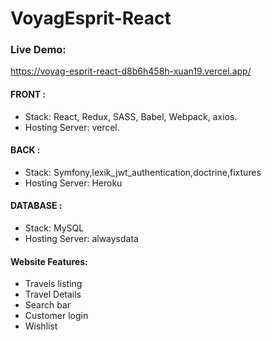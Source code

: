 # VoyagEsprit-React

### Live Demo: 
https://voyag-esprit-react-d8b6h458h-xuan19.vercel.app/

#### FRONT : 
- Stack: React, Redux, SASS, Babel, Webpack, axios. 
- Hosting Server: vercel.

#### BACK : 
- Stack: Symfony,lexik_jwt_authentication,doctrine,fixtures
- Hosting Server: Heroku

#### DATABASE : 
- Stack: MySQL
- Hosting Server: alwaysdata

#### Website Features:
- Travels listing
- Travel Details
- Search bar
- Customer login
- Wishlist







